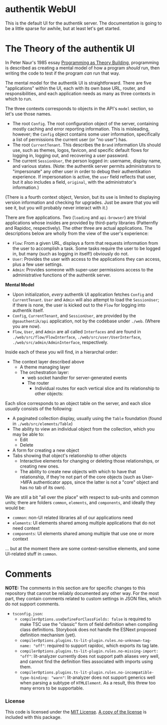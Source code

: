 # authentik WebUI

This is the default UI for the authentik server. The documentation is going to be a little sparse
for awhile, but at least let's get started.

# The Theory of the authentik UI

In Peter Naur's 1985 essay [Programming as Theory
Building](https://pages.cs.wisc.edu/~remzi/Naur.pdf), programming is described as creating a mental
model of how a program _should_ run, then writing the code to test if the program _can_ run that
way.

The mental model for the authentik UI is straightforward. There are five "applications" within the
UI, each with its own base URL, router, and responsibilities, and each application needs as many as
three contexts in which to run.

The three contexts corresponds to objects in the API's `model` section, so let's use those names.

-   The root `Config`. The root configuration object of the server, containing mostly caching and
    error reporting information. This is misleading, however; the `Config` object contains some user
    information, specifically a list of permissions the current user (or "no user") has.
-   The root `CurrentTenant`. This describes the `Brand` information UIs should use, such as themes,
    logos, favicon, and specific default flows for logging in, logging out, and recovering a user
    password.
-   The current `SessionUser`, the person logged in: username, display name, and various states.
    (Note: the authentik server permits administrators to "impersonate" any other user in order to
    debug their authentikation experience. If impersonation is active, the `user` field reflects that
    user, but it also includes a field, `original`, with the administrator's information.)

(There is a fourth context object, Version, but its use is limited to displaying version information
and checking for upgrades. Just be aware that you will see it, but you will probably never interact
with it.)

There are five applications. Two (`loading` and `api-browser`) are trivial applications whose
insides are provided by third-party libraries (Patternfly and Rapidoc, respectively). The other
three are actual applications. The descriptions below are wholly from the view of the user's
experience:

-   `Flow`: From a given URL, displays a form that requests information from the user to accomplish a
    task. Some tasks require the user to be logged in, but many (such as logging in itself!)
    obviously do not.
-   `User`: Provides the user with access to the applications they can access, plus a few user
    settings.
-   `Admin`: Provides someone with super-user permissions access to the administrative functions of
    the authentik server.

**Mental Model**

-   Upon initialization, _every_ authentik UI application fetches `Config` and `CurrentTenant`. `User`
    and `Admin` will also attempt to load the `SessionUser`; if there is none, the user is kicked out
    to the `Flow` for logging into authentik itself.
-   `Config`, `CurrentTenant`, and `SessionUser`, are provided by the `@goauthentik/api` application,
    not by the codebase under `./web`. (Where you are now).
-   `Flow`, `User`, and `Admin` are all called `Interfaces` and are found in
    `./web/src/flow/FlowInterface`, `./web/src/user/UserInterface`, `./web/src/admin/AdminInterface`,
    respectively.

Inside each of these you will find, in a hierarchal order:

-   The context layer described above
    -   A theme managing layer
    -   The orchestration layer:
        -   web socket handler for server-generated events
        -   The router
            -   Individual routes for each vertical slice and its relationship to other objects:

Each slice corresponds to an object table on the server, and each slice _usually_ consists of the
following:

-   A paginated collection display, usually using the `Table` foundation (found in
    `./web/src/elements/Table`)
-   The ability to view an individual object from the collection, which you may be able to:
    -   Edit
    -   Delete
-   A form for creating a new object
-   Tabs showing that object's relationship to other objects
    -   Interactive elements for changing or deleting those relationships, or creating new ones.
    -   The ability to create new objects with which to have that relationship, if they're not part of
        the core objects (such as User->MFA authenticator apps, since the latter is not a "core" object
        and has no tab of its own).

We are still a bit "all over the place" with respect to sub-units and common units; there are
folders `common`, `elements`, and `components`, and ideally they would be:

-   `common`: non-UI related libraries all of our applications need
-   `elements`: UI elements shared among multiple applications that do not need context
-   `components`: UI elements shared among multiple that use one or more context

... but at the moment there are some context-sensitive elements, and some UI-related stuff in
`common`.

# Comments

**NOTE:** The comments in this section are for specific changes to this repository that cannot be
reliably documented any other way. For the most part, they contain comments related to custom
settings in JSON files, which do not support comments.

-   `tsconfig.json`:
    -   `compilerOptions.useDefineForClassFields: false` is required to make TSC use the "classic" form
        of field definition when compiling class definitions. Storybook does not handle the ESNext
        proposed definition mechanism (yet).
    -   `compilerOptions.plugins.ts-lit-plugin.rules.no-unknown-tag-name: "off"`: required to support
        rapidoc, which exports its tag late.
    -   `compilerOptions.plugins.ts-lit-plugin.rules.no-missing-import: "off"`: lit-analyzer currently
        does not support path aliases very well, and cannot find the definition files associated with
        imports using them.
    -   `compilerOptions.plugins.ts-lit-plugin.rules.no-incompatible-type-binding: "warn"`: lit-analyzer
        does not support generics well when parsing a subtype of `HTMLElement`. As a result, this threw
        too many errors to be supportable.

### License

This code is licensed under the [MIT License](https://www.tldrlegal.com/license/mit-license).
[A copy of the license](./LICENSE.txt) is included with this package.

